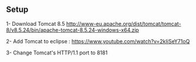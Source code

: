 ## Setup

1- Download Tomcat 8.5 http://www-eu.apache.org/dist/tomcat/tomcat-8/v8.5.24/bin/apache-tomcat-8.5.24-windows-x64.zip

2- Add Tomcat to eclipse : https://www.youtube.com/watch?v=2kIiSeY71oQ

3- Change Tomcat's HTTP/1.1 port to 8181